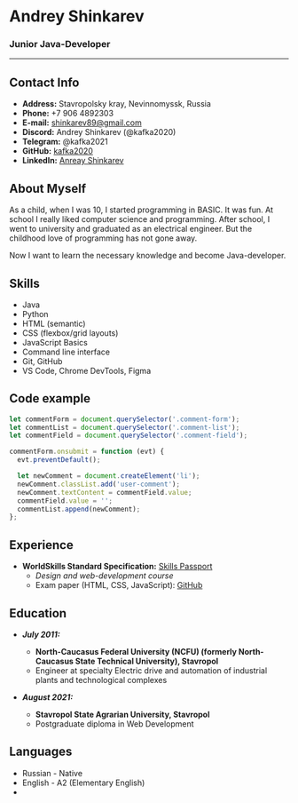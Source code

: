 # Andrey Shinkarev
### Junior Java-Developer

---

## Contact Info
- **Address:** Stavropolsky kray, Nevinnomyssk, Russia
- **Phone:** +7 906 4892303
- **E-mail:** shinkarev89@gmail.com
- **Discord:** Andrey Shinkarev (@kafka2020)
- **Telegram:** @kafka2021
- **GitHub:** [kafka2020](https://github.com/kafka2020)
- **LinkedIn:** [Anreay Shinkarev](https://www.linkedin.com/in/andrey-shinkarev-0b43b4166/)

## About Myself
As a child, when I was 10, I started programming in BASIC. It was fun. At school I really liked computer science and programming. After school, I went to university and graduated as an electrical engineer. But the childhood love of programming has not gone away.

Now I want to learn the necessary knowledge and become Java-developer.

## Skills
- Java
- Python
- HTML (semantic)
- CSS (flexbox/grid layouts)
- JavaScript Basics
- Command line interface 
- Git, GitHub
- VS Code, Chrome DevTools, Figma

## Code example
```JavaScript
let commentForm = document.querySelector('.comment-form');
let commentList = document.querySelector('.comment-list');
let commentField = document.querySelector('.comment-field');

commentForm.onsubmit = function (evt) {
  evt.preventDefault();

  let newComment = document.createElement('li');
  newComment.classList.add('user-comment');
  newComment.textContent = commentField.value;
  commentField.value = '';
  commentList.append(newComment);
};
```

## Experience
- **WorldSkills Standard Specification:** [Skills Passport](https://sp.dp.worldskills.ru/679252e3-5671-4453-b872-c605afdfaf98)  
    - _Design and web-development course_  
    - Exam paper (HTML, CSS, JavaScript): [GitHub](https://kafka2020.github.io/Design.pro/)

## Education
- ***July 2011:***  
    - **North-Caucasus Federal University (NCFU) (formerly North-Caucasus State Technical University), Stavropol**  
    - Engineer at specialty Electric drive and automation of industrial plants and technological complexes

- ***August 2021:***  
    - **Stavropol State Agrarian University, Stavropol**  
    - Postgraduate diploma in Web Development

## Languages
- Russian \- Native
- English \- A2 (Elementary English)
- 